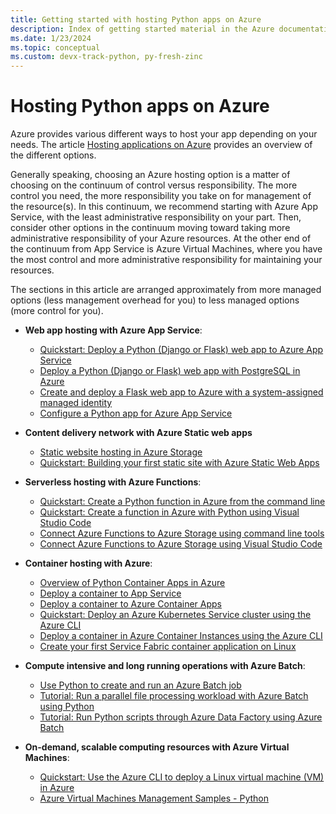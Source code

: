 ```yaml
---
title: Getting started with hosting Python apps on Azure
description: Index of getting started material in the Azure documentation for hosting Python app code.
ms.date: 1/23/2024
ms.topic: conceptual
ms.custom: devx-track-python, py-fresh-zinc
---
```


# Hosting Python apps on Azure

Azure provides various different ways to host your app depending on your needs. The article [Hosting applications on Azure](../intro/hosting-apps-on-azure.md) provides an overview of the different options.

Generally speaking, choosing an Azure hosting option is a matter of choosing on the continuum of control versus responsibility. The more control you need, the more responsibility you take on for management of the resource(s). In this continuum, we recommend starting with Azure App Service, with the least administrative responsibility on your part. Then, consider other options in the continuum moving toward taking more administrative responsibility of your Azure resources. At the other end of the continuum from App Service is Azure Virtual Machines, where you have the most control and more administrative responsibility for maintaining your resources.

The sections in this article are arranged approximately from more managed options (less management overhead for you) to less managed options (more control for you).

- **Web app hosting with Azure App Service**:
  - [Quickstart: Deploy a Python (Django or Flask) web app to Azure App Service](/azure/app-service/quickstart-python?toc=/azure/developer/python/toc.json&bc=/azure/developer/breadcrumb/toc.json)
  - [Deploy a Python (Django or Flask) web app with PostgreSQL in Azure](/azure/app-service/tutorial-python-postgresql-app?toc=/azure/developer/python/toc.json&bc=/azure/developer/breadcrumb/toc.json)
  - [Create and deploy a Flask web app to Azure with a system-assigned managed identity](./tutorial-python-managed-identity-cli.md)
  - [Configure a Python app for Azure App Service](/azure/app-service/configure-language-python)

- **Content delivery network with Azure Static web apps**
  - [Static website hosting in Azure Storage](/azure/storage/blobs/storage-blob-static-website?toc=/azure/developer/python/toc.json&bc=/azure/developer/breadcrumb/toc.json)
  - [Quickstart: Building your first static site with Azure Static Web Apps](/azure/static-web-apps/getting-started?toc=/azure/developer/python/toc.json&bc=/azure/developer/breadcrumb/toc.json)

- **Serverless hosting with Azure Functions**:
  - [Quickstart: Create a Python function in Azure from the command line](/azure/azure-functions/create-first-function-cli-python)
  - [Quickstart: Create a function in Azure with Python using Visual Studio Code](/azure/azure-functions/create-first-function-vs-code-python)
  - [Connect Azure Functions to Azure Storage using command line tools](/azure/azure-functions/functions-add-output-binding-storage-queue-cli?tabs=bash%2Cbrowser&pivots=programming-language-python)
  - [Connect Azure Functions to Azure Storage using Visual Studio Code](/azure/azure-functions/functions-add-output-binding-storage-queue-vs-code?pivots=programming-language-python)
  
- **Container hosting with Azure**:
  - [Overview of Python Container Apps in Azure](./containers-in-azure-overview-python.md)
  - [Deploy a container to App Service](./tutorial-containerize-deploy-python-web-app-azure-01.md)
  - [Deploy a container to Azure Container Apps](./tutorial-deploy-python-web-app-azure-container-apps-01.md)
  - [Quickstart: Deploy an Azure Kubernetes Service cluster using the Azure CLI](/azure/aks/learn/quick-kubernetes-deploy-cli?toc=/azure/developer/python/toc.json&bc=/azure/developer/python/breadcrumb/toc.json)
  - [Deploy a container in Azure Container Instances using the Azure CLI](/azure/container-instances/container-instances-quickstart)
  - [Create your first Service Fabric container application on Linux](/azure/service-fabric/service-fabric-get-started-containers-linux)

- **Compute intensive and long running operations with Azure Batch**:
  - [Use Python to create and run an Azure Batch job](/azure/batch/quick-run-python)
  - [Tutorial: Run a parallel file processing workload with Azure Batch using Python](/azure/batch/tutorial-parallel-python)
  - [Tutorial: Run Python scripts through Azure Data Factory using Azure Batch](/azure/batch/tutorial-run-python-batch-azure-data-factory)

- **On-demand, scalable computing resources with Azure Virtual Machines**:
  - [Quickstart: Use the Azure CLI to deploy a Linux virtual machine (VM) in Azure](/azure/virtual-machines/linux/quick-create-cli)
  - [Azure Virtual Machines Management Samples - Python](/samples/azure-samples/virtual-machines-python-manage/azure-virtual-machines-management-samples---python)
